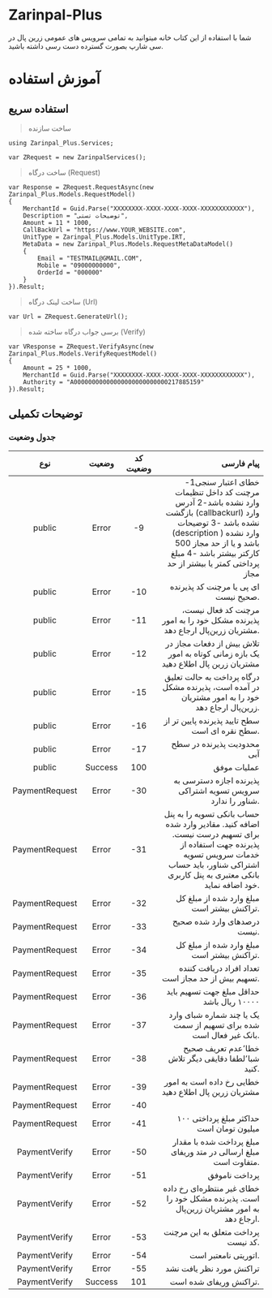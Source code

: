 # Zarinpal-Plus
  شما با استفاده از این کتاب خانه میتوانید به تمامی سرویس های عمومی زرین پال در سی شارپ بصورت گسترده دست رسی داشته باشید.

# آموزش استفاده

## استفاده سریع

  > ساخت سازنده

```
using Zarinpal_Plus.Services;

var ZRequest = new ZarinpalServices();
```
  > ساخت درگاه (Request)
```
var Response = ZRequest.RequestAsync(new Zarinpal_Plus.Models.RequestModel()
{
    MerchantId = Guid.Parse("XXXXXXXX-XXXX-XXXX-XXXX-XXXXXXXXXXXX"),
    Description = "توضیحات تستی",
    Amount = 11 * 1000,
    CallBackUrl = "https://www.YOUR_WEBSITE.com",
    UnitType = Zarinpal_Plus.Models.UnitType.IRT,
    MetaData = new Zarinpal_Plus.Models.RequestMetaDataModel()
    {
        Email = "TESTMAIL@GMAIL.COM",
        Mobile = "09000000000",
        OrderId = "000000"
    }
}).Result;
```
  > ساخت لینک درگاه (Url)
```
var Url = ZRequest.GenerateUrl();
```
  > برسی جواب درگاه ساخته شده (Verify)
```
var VResponse = ZRequest.VerifyAsync(new Zarinpal_Plus.Models.VerifyRequestModel()
{
    Amount = 25 * 1000,
    MerchantId = Guid.Parse("XXXXXXXX-XXXX-XXXX-XXXX-XXXXXXXXXXXX"),
    Authority = "A00000000000000000000000000217885159"
}).Result;
```

## توضیحات تکمیلی

  ### جدول وضعیت
| نوع | وضعیت | کد وضعیت | پیام فارسی |
| :---: | :---: | :---: | ---: |
| public | Error | -9 | خطای اعتبار سنجی1- مرچنت کد داخل تنظیمات وارد نشده باشد-2 آدرس بازگشت (callbackurl) وارد نشده باشد -3 توضیحات (description ) وارد نشده باشد و یا از حد مجاز 500 کارکتر بیشتر باشد -4 مبلغ پرداختی کمتر یا بیشتر از حد مجاز |
| public | Error | -10 | ای پی یا مرچنت كد پذیرنده صحیح نیست. |
| public | Error | -11 | مرچنت کد فعال نیست، پذیرنده مشکل خود را به امور مشتریان زرین‌پال ارجاع دهد. |
| public | Error | -12 | تلاش بیش از دفعات مجاز در یک بازه زمانی کوتاه به امور مشتریان زرین پال اطلاع دهید |
| public | Error | -15 | درگاه پرداخت به حالت تعلیق در آمده است، پذیرنده مشکل خود را به امور مشتریان زرین‌پال ارجاع دهد. |
| public | Error | -16 | سطح تایید پذیرنده پایین تر از سطح نقره ای است. |
| public | Error | -17 | محدودیت پذیرنده در سطح آبی |
| public | Success | 100 | عملیات موفق |
| PaymentRequest | Error | -30 | پذیرنده اجازه دسترسی به سرویس تسویه اشتراکی شناور را ندارد. |
| PaymentRequest | Error | -31 | حساب بانکی تسویه را به پنل اضافه کنید. مقادیر وارد شده برای تسهیم درست نیست. پذیرنده جهت استفاده از خدمات سرویس تسویه اشتراکی شناور، باید حساب بانکی معتبری به پنل کاربری خود اضافه نماید. |
| PaymentRequest | Error | -32 | مبلغ وارد شده از مبلغ کل تراکنش بیشتر است. |
| PaymentRequest | Error | -33 | درصدهای وارد شده صحیح نیست. |
| PaymentRequest | Error | -34 | مبلغ وارد شده از مبلغ کل تراکنش بیشتر است. |
| PaymentRequest | Error | -35 | تعداد افراد دریافت کننده تسهیم بیش از حد مجاز است. |
| PaymentRequest | Error | -36 | حداقل مبلغ جهت تسهیم باید ۱۰۰۰۰ ریال باشد |
| PaymentRequest | Error | -37 | یک یا چند شماره شبای وارد شده برای تسهیم از سمت بانک غیر فعال است. |
| PaymentRequest | Error | -38 | خطا٬عدم تعریف صحیح شبا٬لطفا دقایقی دیگر تلاش کنید. |
| PaymentRequest | Error | -39 | خطایی رخ داده است به امور مشتریان زرین پال اطلاع دهید |
| PaymentRequest | Error | -40 |  |
| PaymentRequest | Error | -41 | حداکثر مبلغ پرداختی ۱۰۰ میلیون تومان است |
| PaymentVerify | Error | -50 | مبلغ پرداخت شده با مقدار مبلغ ارسالی در متد وریفای متفاوت است. |
| PaymentVerify | Error | -51 | پرداخت ناموفق |
| PaymentVerify | Error | -52 | خطای غیر منتظره‌ای رخ داده است. پذیرنده مشکل خود را به امور مشتریان زرین‌پال ارجاع دهد. |
| PaymentVerify | Error | -53 | پرداخت متعلق به این مرچنت کد نیست. |
| PaymentVerify | Error | -54 | اتوریتی نامعتبر است. |
| PaymentVerify | Error | -55 | تراکنش مورد نظر یافت نشد |
| PaymentVerify | Success | 101 | تراکنش وریفای شده است. |


